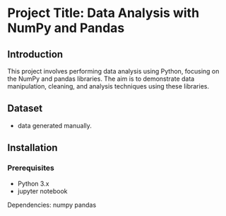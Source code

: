 # Project Title: Data Analysis with NumPy and Pandas
## Introduction
This project involves performing data analysis using Python, focusing on the NumPy and pandas libraries. The aim is to demonstrate data manipulation, cleaning, and analysis techniques using these libraries.

## Dataset
- data generated manually.


## Installation
### Prerequisites
- Python 3.x
- jupyter notebook

Dependencies:
numpy
pandas  
